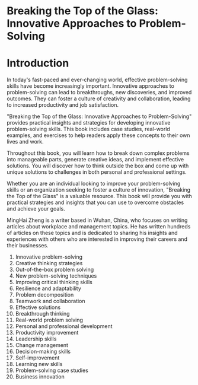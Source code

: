 # Breaking the Top of the Glass: Innovative Approaches to Problem-Solving

# Introduction

In today's fast-paced and ever-changing world, effective problem-solving skills have become increasingly important. Innovative approaches to problem-solving can lead to breakthroughs, new discoveries, and improved outcomes. They can foster a culture of creativity and collaboration, leading to increased productivity and job satisfaction.

"Breaking the Top of the Glass: Innovative Approaches to Problem-Solving" provides practical insights and strategies for developing innovative problem-solving skills. This book includes case studies, real-world examples, and exercises to help readers apply these concepts to their own lives and work.

Throughout this book, you will learn how to break down complex problems into manageable parts, generate creative ideas, and implement effective solutions. You will discover how to think outside the box and come up with unique solutions to challenges in both personal and professional settings.

Whether you are an individual looking to improve your problem-solving skills or an organization seeking to foster a culture of innovation, "Breaking the Top of the Glass" is a valuable resource. This book will provide you with practical strategies and insights that you can use to overcome obstacles and achieve your goals.

MingHai Zheng is a writer based in Wuhan, China, who focuses on writing articles about workplace and management topics. He has written hundreds of articles on these topics and is dedicated to sharing his insights and experiences with others who are interested in improving their careers and their businesses.



1. Innovative problem-solving
2. Creative thinking strategies
3. Out-of-the-box problem solving
4. New problem-solving techniques
5. Improving critical thinking skills
6. Resilience and adaptability
7. Problem decomposition
8. Teamwork and collaboration
9. Effective solutions
10. Breakthrough thinking
11. Real-world problem solving
12. Personal and professional development
13. Productivity improvement
14. Leadership skills
15. Change management
16. Decision-making skills
17. Self-improvement
18. Learning new skills
19. Problem-solving case studies
20. Business innovation

